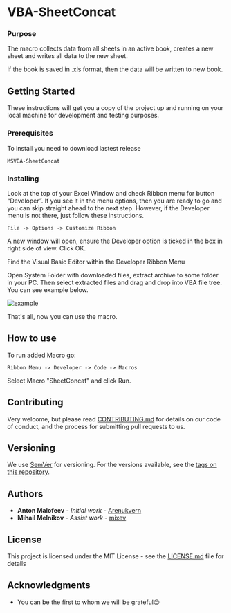 # VBA-SheetConcat

### Purpose

<p>The macro collects data from all sheets in an active book, creates a new sheet and writes all data to the new sheet.</p>

<p>If the book is saved in .xls format, then the data will be written to new book.</p>

## Getting Started

<p>These instructions will get you a copy of the project up and running on your local machine for development and testing purposes.</p>

### Prerequisites

To install you need to download lastest release

<!-- TODO: need to release 1 version and place link here -->

```
MSVBA-SheetConcat
```

### Installing

Look at the top of your Excel Window and check Ribbon menu for button “Developer”. If you see it in the menu options, then you are ready to go and you can skip straight ahead to the next step. However, if the Developer menu is not there, just follow these instructions.

```
File -> Options -> Customize Ribbon
```

A new window will open, ensure the Developer option is ticked in the box in right side of view.
Click OK.

Find the Visual Basic Editor within the Developer Ribbon Menu

Open System Folder with downloaded files, extract archive to some folder in your PC. Then select extracted files and drag and drop into VBA file tree. You can see example below.

![example](https://dl3.joxi.net/drive/2020/04/13/0042/2948/2775940/40/88381362c9.jpg 'example')

That's all, now you can use the macro.

## How to use

To run added Macro go:

```
Ribbon Menu -> Developer -> Code -> Macros
```

Select Macro "SheetConcat" and click Run.

## Contributing

<!-- TODO: make contributing file -->

Very welcome, but please read [CONTRIBUTING.md](CONTRIBUTING.md) for details on our code of conduct, and the process for submitting pull requests to us.

## Versioning

We use [SemVer](http://semver.org/) for versioning. For the versions available, see the [tags on this repository](https://github.com/your/project/tags).

## Authors

-   **Anton Malofeev** - _Initial work_ - [Arenukvern](https://github.com/Arenukvern)
-   **Mihail Melnikov** - _Assist work_ - [mixev](https://github.com/mixev)

<!-- See also the list of [contributors](https://github.com/your/project/contributors) who participated in this project. -->

## License

<!-- TODO: edit LICENSE file -->

This project is licensed under the MIT License - see the [LICENSE.md](LICENSE.md) file for details

## Acknowledgments

-   You can be the first to whom we will be grateful😊
